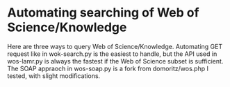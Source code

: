 Automating searching of Web of Science/Knowledge
================================================

Here are three ways to query Web of Science/Knowledge. Automating GET request like in wok-search.py is the easiest to handle, but the API used in wos-lamr.py is always the fastest if the Web of Science subset is sufficient. The SOAP appraoch in wos-soap.py is a fork from domoritz/wos.php I tested, with slight modifications.
